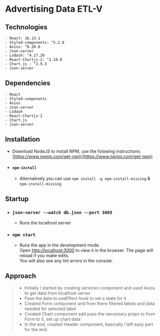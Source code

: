 # Advertising Data ETL-V

## Technologies

    - React: 16.13.1
    - Styled-components: ^5.2.0
    - Axios: ^0.20.0
    - Json-server
    - Lodash: ^4.17.20
    - React-Chartjs-2: ^2.10.0
    - Chart.js : ^2.9.3
    - Json-server

## Dependencies

    - React
    - Styled-components
    - Axios
    - Json-server
    - Lodash
    - React-Chartjs-2
    - Chart.js
    - Json-server

## Installation

- Download NodeJS to install NPM, use the folowing instructions: [https://www.npmjs.com/get-npm](https://www.npmjs.com/get-npm)

- #### `npm-install`

    - Alternatively you can use `npm install -g npm-install-missing` & `npm-install-missing`

## Startup

- ### `json-server --watch db.json --port 3005`

  - Runs the localhost server <br />

- ### `npm start`

    - Runs the app in the development mode.<br />
  Open [http://localhost:3000](http://localhost:3000) to view it in the browser.
  The page will reload if you make edits.<br />
  You will also see any lint errors in the console.

## Approach

>- Initially I started by creating services component and used Axios to get data from localhost server<br>
>- Pass the data to useEffect hook to set a state for it<br>
>- Created Form component and from there filtered labels and data needed for selected label<br>
>- Created Chart component add pass the necessary props to from Form to it, set up chart data<br>
>- In the end, created Header component, basically I left easy part for the end.<br>